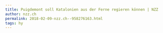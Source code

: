 ```yaml
---
title: Puigdemont soll Katalonien aus der Ferne regieren können | NZZ
author: nzz.ch
permalink: 2018-02-09-nzz.ch--958276163.html
tags: hy
---
```


